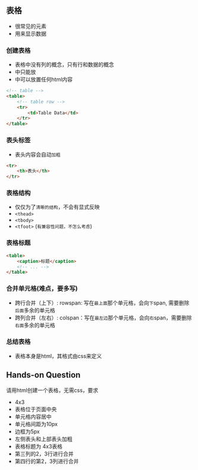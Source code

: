 ## 表格
- 很常见的元素
- 用来显示数据
### 创建表格
- 表格中没有列的概念，只有行和数据的概念
- <tr>中只能放<td>
- <td>中可以放置任何html内容
```html
<!-- table -->
<table>
    <!-- table row -->
    <tr> 
        <td>Table Data</td>
    </tr>
</table>
```

### 表头标签
- 表头内容会自动`加粗`
```html
<tr>
    <th>表头</th>
</tr>
```
### 表格结构
- 仅仅为了`清晰的结构`，不会有显式反映
- `<thead>`
- `<tbody>`
- `<tfoot>` (`有兼容性问题，不怎么考虑`)
### 表格标题
```html
<table>
    <caption>标题</caption>
    <!-- ... -->
</table>
```
### 合并单元格(难点，要多写)
- 跨行合并（上下）: rowspan: 写在`最上面`那个单元格，会向`下`span, 需要删除`后面`多余的单元格
- 跨列合并（左右）: colspan：写在`最左边`那个单元格，会向`右`span，需要删除`右面`多余的单元格
### 总结表格
- 表格本身是html，其格式由css来定义
## Hands-on Question
请用html创建一个表格，无需css，要求
- 4x3
- 表格位于页面中央
- 单元格内容居中
- 单元格间距为10px
- 边框为5px
- 左侧表头和上部表头加粗
- 表格标题为 4x3表格
- 第三列的2，3行进行合并
- 第四行的第2，3列进行合并

